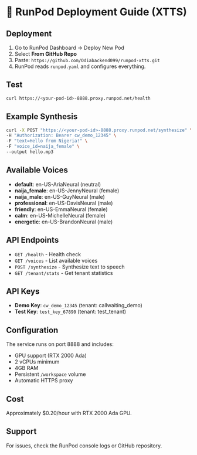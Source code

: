 # 🚀 RunPod Deployment Guide (XTTS)

## Deployment
1. Go to RunPod Dashboard → Deploy New Pod  
2. Select **From GitHub Repo**  
3. Paste: `https://github.com/Odiabackend099/runpod-xtts.git`  
4. RunPod reads `runpod.yaml` and configures everything.

## Test
```bash
curl https://<your-pod-id>-8888.proxy.runpod.net/health
```

## Example Synthesis

```bash
curl -X POST "https://<your-pod-id>-8888.proxy.runpod.net/synthesize" \
-H "Authorization: Bearer cw_demo_12345" \
-F "text=Hello from Nigeria!" \
-F "voice_id=naija_female" \
--output hello.mp3
```

## Available Voices

- **default**: en-US-AriaNeural (neutral)
- **naija_female**: en-US-JennyNeural (female)
- **naija_male**: en-US-GuyNeural (male)
- **professional**: en-US-DavisNeural (male)
- **friendly**: en-US-EmmaNeural (female)
- **calm**: en-US-MichelleNeural (female)
- **energetic**: en-US-BrandonNeural (male)

## API Endpoints

- `GET /health` - Health check
- `GET /voices` - List available voices
- `POST /synthesize` - Synthesize text to speech
- `GET /tenant/stats` - Get tenant statistics

## API Keys

- **Demo Key**: `cw_demo_12345` (tenant: callwaiting_demo)
- **Test Key**: `test_key_67890` (tenant: test_tenant)

## Configuration

The service runs on port 8888 and includes:
- GPU support (RTX 2000 Ada)
- 2 vCPUs minimum
- 4GB RAM
- Persistent `/workspace` volume
- Automatic HTTPS proxy

## Cost

Approximately $0.20/hour with RTX 2000 Ada GPU.

## Support

For issues, check the RunPod console logs or GitHub repository.
